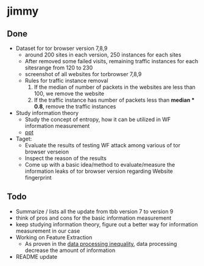 # jimmy

## Done

- Dataset for tor browser version 7,8,9
	- around 200 sites in each version, 250 instances for each sites
	- After removed some failed visits, remaining traffic instances for each sitesrange from 120 to 230
	- screenshot of all websites for torbrowser 7,8,9
	- Rules for traffic instance removal
		1. If the median of number of packets in the websites are less than 100, we remove the website
		2. If the traffic instance has number of packets less than **median * 0.8**, remove the traffic instances
- Study information theory
	- Study the concept of entropy, how it can be utilized in WF information measurement
	- [ppt](https://docs.google.com/presentation/d/1LK_YZ2rV8j4J_sTv3hgr2Cjklszna6TY5T6m_5KUeQQ/edit?usp=sharing)
- Taget:
	- Evaluate the results of testing WF attack among various of tor browser verseion
	- Inspect the reason of the results
	- Come up with a basic idea/method to evaluate/measure the information leaks of tor browser version regarding Website fingerprint

## Todo

- Summarize / lists all the update from tbb version 7 to version 9
- think of pros and cons for the basic information measurement
- keep studying information theory, figure out a better way for information measurement in our case
- Working on Feature Extraction
	- As proven in the [data processing inequality](https://youtu.be/YH7bXbiPgZI), data processing decrease the amount of information
- README update
